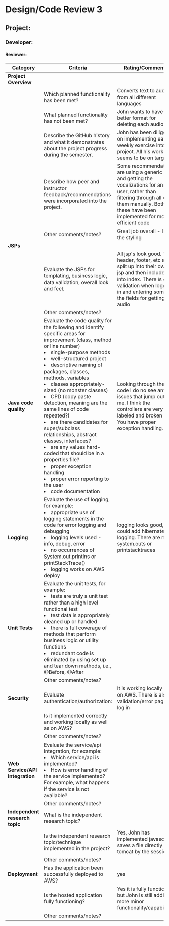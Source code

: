 # Design/Code Review 3

## Project:

### Developer:

#### Reviewer:

|Category|Criteria|Rating/Comments|
|--------|---------|---------------|
|**Project Overview**|| |
||Which planned functionality has been met? | Converts text to audio from all different languages|
|| What planned functionality has not been met? |John wants to have a better format for deleting each audio|
||Describe the GitHub history and what it demonstrates about the project progress during the semester.| John has been diligent on implementing each weekly exercise into his project. All his work seems to be on target.|
||Describe how peer and instructor feedback/recommendations were incorporated into the project.|Some recommendations are using a generic dao and getting the vocalizations for an user, rather than filtering through all of them manually. Both of these have been implemented for more efficient code  |
||Other comments/notes?|Great job overall - I love the styling |
|**JSPs**|| |
||Evaluate the JSPs for templating, business logic, data validation, overall look and feel.| All jsp's look good. The header, footer, etc are split up into their own jsp and then included into index. There is data validation when logging in and entering some of the fields for getting audio|
||Other comments/notes?| |
|**Java code quality**|Evaluate the code quality for the following and identify specific areas for improvement (class, method or line number) <li>single-purpose methods <li>well-structured project <li>descriptive naming of packages, classes, methods, variables <li>classes appropriately-sized  (no monster classes) <li> CPD (copy paste detection, meaning are the same lines of code repeated?) <li>are there candidates for super/subclass relationships, abstract classes, interfaces? <li>are any values hard-coded that should be in a properties file? <li>proper exception handling <li>proper error reporting to the user <li> code documentation |Looking through the code I do no see any issues that jump out to me. I think the controllers are very well labeled and broken out. You have proper exception handling. |Other comments/notes?| |
|**Logging**|Evaluate the use of logging, for example:<li>appropriate use of logging statements in the code for error logging and debugging <li>logging levels used - info, debug, error <li> no occurrences of  System.out.printlns or printStackTrace() <li> logging works on AWS deploy|logging looks good, you could add hibernate logging. There are no system.outs or printstacktraces|Other comments/notes?| |
|**Unit Tests**|Evaluate the unit tests, for example: <li>tests are truly a unit test rather than a high level functional test <li>test data is appropriately cleaned up or handled <li> there is full coverage of methods that perform business logic or utility functions <li>redundant code is eliminated by using set up and tear down methods, i.e., @Before, @After
||Other comments/notes?| |
|**Security**|Evaluate authentication/authorization:| It is working locally and on AWS. There is also validation/error page to log in|
||Is it implemented correctly and working locally as well as on AWS?
||Other comments/notes?| |
|**Web Service/API integration**|Evaluate the service/api integration, for example: <li> Which service/api is implemented? <li>How is  error handling of the service implemented? For example, what happens if the service is not available?| |
||Other comments/notes?| |
|**Independent research topic**| What is the independent research topic?| |
||Is the independent research topic/technique implemented in the project?|Yes, John has implemented javascript, saves a file directly in tomcat by the session  |
||Other comments/notes?| |
|**Deployment**| Has the application been successfully deployed to AWS?| yes|
||Is the hosted application fully functioning?|Yes it is fully functioning but John is still adding more minor functionality/capabilities |
||Other comments/notes?| |
  